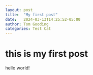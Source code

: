 ```yaml
---
layout: post
title:  "My first post"
date:   2024-03-13T14:25:52-05:00
author: Tom Gooding
categories: Test Cat
---
```


# this is my first post

hello world!